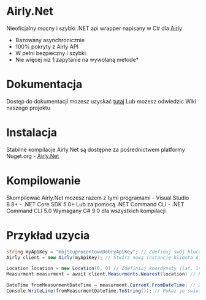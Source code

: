 # Airly.Net
Nieoficjalny mocny i szybki .NET api wrapper napisany w C# dla [Airly](https://developer.airly.org/docs)

- Bazowany asynchronicznie
- 100% pokryty z Airly API
- W pełni bezpieczny i szybki
- Nie więcej niz 1 zapytanie na wywołaną metode*

# Dokumentacja
Dostęp do dokumentacji mozesz uzyskać [tutaj](https://mondonno.github.io/airly.net)
Lub mozesz odwiedzic Wiki naszego projektu

# Instalacja
Stabilne kompilacje Airly.Net są dostępne za pośrednictwem platformy Nuget.org
    - [Airly.Net]()

# Kompilowanie
Skompilować Airly.Net mozesz razem z tymi programami
    - Visual Studio 8.8+
    - .NET Core SDK 5.0+
Lub za pomocą .NET Command CLI
    - .NET Command CLI 5.0
Wymagany C# 9.0 dla wszystkich kompilacji

# Przykład uzycia
```csharp
string myApiKey = "mójStuprocentowoDobryApiKey"; // Zdefinuj swój klucz api
Airly client = new Airly(myApiKey); // Stwórz nową instancję klienta Airly API

Location location = new Location(0, 0) // Zdefiniuj koordynaty (lat, lng)
Measurment measurment = await client.Measurments.Nearest(location) // Podaj je

DateTime fromMeasurmentDateTime = measurment.Current.FromDateTime; // Zdectruktuj datę aktualnego pomairy zanieczyszczeń
Console.WriteLine(fromMeasurmentDateTime.ToString()); // Pokaz je światu
```